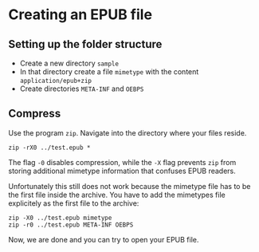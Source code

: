 Creating an EPUB file
=====================

## Setting up the folder structure

* Create a new directory `sample`
* In that directory create a file `mimetype` with the content `application/epub+zip`
* Create directories `META-INF` and `OEBPS`


## Compress

Use the program `zip`. Navigate into the directory where your files reside.

```
zip -rX0 ../test.epub *
```

The flag `-0` disables compression, while the `-X` flag prevents `zip` from storing additional mimetype information that confuses EPUB readers.

Unfortunately this still does not work because the mimetype file has to be the first file inside the archive. You have to add the mimetypes file explicitely as the first file to the archive:

```
zip -X0 ../test.epub mimetype
zip -r0 ../test.epub META-INF OEBPS
```

Now, we are done and you can try to open your EPUB file.
